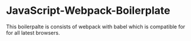 # JavaScript-Webpack-Boilerplate
This boilerpalte is consists of webpack with babel which is compatible for for all latest browsers.
